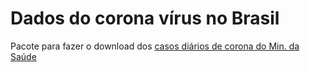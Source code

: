 # Dados do corona vírus no Brasil 

Pacote para fazer o download dos [casos diários de corona do Min. da Saúde](http://plataforma.saude.gov.br/novocoronavirus/#COVID-19-brazil)
